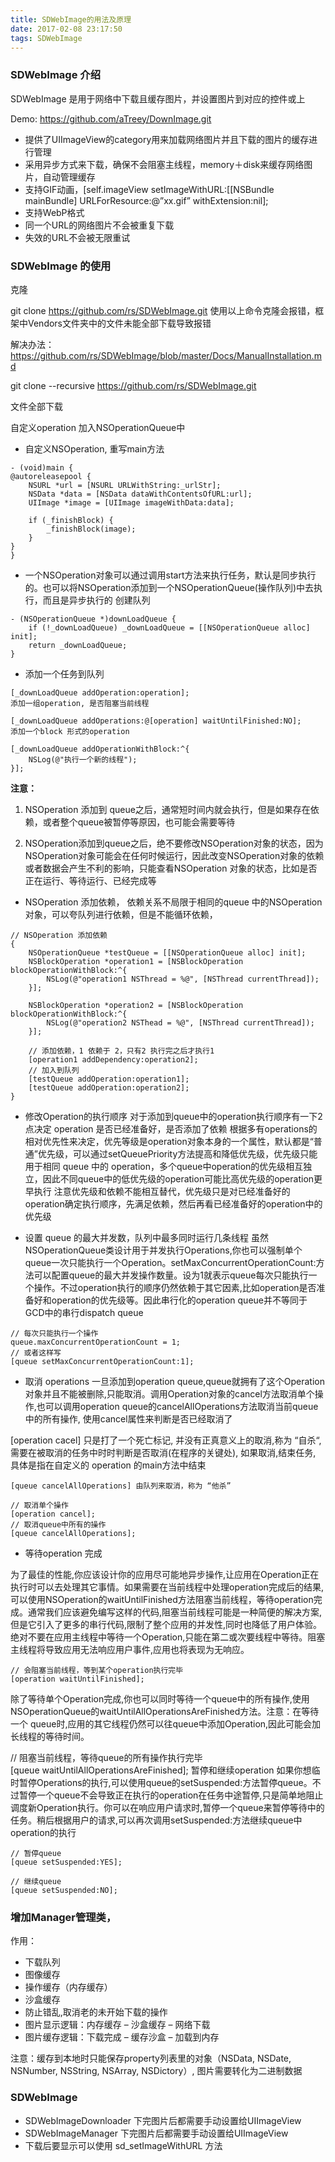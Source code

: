 ```yaml
---
title: SDWebImage的用法及原理
date: 2017-02-08 23:17:50
tags: SDWebImage
---
```


### SDWebImage 介绍

SDWebImage 是用于网络中下载且缓存图片，并设置图片到对应的控件或上

Demo: <https://github.com/aTreey/DownImage.git>

- 提供了UIImageView的category用来加载网络图片并且下载的图片的缓存进行管理
- 采用异步方式来下载，确保不会阻塞主线程，memory＋disk来缓存网络图片，自动管理缓存
- 支持GIF动画，[self.imageView setImageWithURL:[[NSBundle mainBundle] URLForResource:@”xx.gif” withExtension:nil];
- 支持WebP格式
- 同一个URL的网络图片不会被重复下载
- 失效的URL不会被无限重试

### SDWebImage 的使用

克隆

git clone https://github.com/rs/SDWebImage.git
使用以上命令克隆会报错，框架中Vendors文件夹中的文件未能全部下载导致报错



解决办法：https://github.com/rs/SDWebImage/blob/master/Docs/ManualInstallation.md

git clone --recursive https://github.com/rs/SDWebImage.git


文件全部下载


自定义operation 加入NSOperationQueue中

- 自定义NSOperation,
重写main方法

```
- (void)main {
@autoreleasepool {
    NSURL *url = [NSURL URLWithString:_urlStr];
    NSData *data = [NSData dataWithContentsOfURL:url];
    UIImage *image = [UIImage imageWithData:data];

    if (_finishBlock) {
        _finishBlock(image);
    }
}
}

```

- 一个NSOperation对象可以通过调用start方法来执行任务，默认是同步执行的。也可以将NSOperation添加到一个NSOperationQueue(操作队列)中去执行，而且是异步执行的
创建队列

```
- (NSOperationQueue *)downLoadQueue {
    if (!_downLoadQueue) _downLoadQueue = [[NSOperationQueue alloc] init];
    return _downLoadQueue;
}

```


- 添加一个任务到队列

```
[_downLoadQueue addOperation:operation];
添加一组operation, 是否阻塞当前线程

[_downLoadQueue addOperations:@[operation] waitUntilFinished:NO];
添加一个block 形式的operation

[_downLoadQueue addOperationWithBlock:^{
    NSLog(@"执行一个新的线程");
}];
```

**注意：**

1. NSOperation 添加到 queue之后，通常短时间内就会执行，但是如果存在依赖，或者整个queue被暂停等原因，也可能会需要等待

2. NSOperation添加到queue之后，绝不要修改NSOperation对象的状态，因为NSOperation对象可能会在任何时候运行，因此改变NSOperation对象的依赖或者数据会产生不利的影响，只能查看NSOperation 对象的状态，比如是否正在运行、等待运行、已经完成等

- NSOperation 添加依赖，
依赖关系不局限于相同的queue 中的NSOperation对象，可以夸队列进行依赖，但是不能循环依赖，

```
// NSOperation 添加依赖
{
    NSOperationQueue *testQueue = [[NSOperationQueue alloc] init];
    NSBlockOperation *operation1 = [NSBlockOperation blockOperationWithBlock:^{
        NSLog(@"operation1 NSThread = %@", [NSThread currentThread]);
    }];

    NSBlockOperation *operation2 = [NSBlockOperation blockOperationWithBlock:^{
        NSLog(@"operation2 NSThead = %@", [NSThread currentThread]);
    }];

    // 添加依赖，1 依赖于 2，只有2 执行完之后才执行1
    [operation1 addDependency:operation2];
    // 加入到队列
    [testQueue addOperation:operation1];
    [testQueue addOperation:operation2];
}

```

- 修改Operation的执行顺序
对于添加到queue中的operation执行顺序有一下2点决定
operation 是否已经准备好，是否添加了依赖
根据多有operations的相对优先性来决定，优先等级是operation对象本身的一个属性，默认都是“普通”优先级，可以通过setQueuePriority方法提高和降低优先级，优先级只能用于相同 queue 中的 operation，多个queue中operation的优先级相互独立，因此不同queue中的低优先级的operation可能比高优先级的operation更早执行
注意优先级和依赖不能相互替代，优先级只是对已经准备好的operation确定执行顺序，先满足依赖，然后再看已经准备好的operation中的优先级

- 设置 queue 的最大并发数，队列中最多同时运行几条线程
虽然NSOperationQueue类设计用于并发执行Operations,你也可以强制单个queue一次只能执行一个Operation。setMaxConcurrentOperationCount:方法可以配置queue的最大并发操作数量。设为1就表示queue每次只能执行一个操作。不过operation执行的顺序仍然依赖于其它因素,比如operation是否准备好和operation的优先级等。因此串行化的operation queue并不等同于GCD中的串行dispatch queue

```
// 每次只能执行一个操作  
queue.maxConcurrentOperationCount = 1;  
// 或者这样写  
[queue setMaxConcurrentOperationCount:1];  
```
   
- 取消 operations
一旦添加到operation queue,queue就拥有了这个Operation对象并且不能被删除,只能取消。调用Operation对象的cancel方法取消单个操作,也可以调用operation queue的cancelAllOperations方法取消当前queue中的所有操作, 使用cancel属性来判断是否已经取消了

[operation cacel] 只是打了一个死亡标记, 并没有正真意义上的取消,称为 “自杀“,需要在被取消的任务中时时判断是否取消(在程序的关键处), 如果取消,结束任务, 具体是指在自定义的 operation 的main方法中结束

```
[queue cancelAllOperations] 由队列来取消，称为 “他杀”

// 取消单个操作  
[operation cancel];
// 取消queue中所有的操作  
[queue cancelAllOperations];
```

- 等待operation 完成

为了最佳的性能,你应该设计你的应用尽可能地异步操作,让应用在Operation正在执行时可以去处理其它事情。如果需要在当前线程中处理operation完成后的结果,可以使用NSOperation的waitUntilFinished方法阻塞当前线程，等待operation完成。通常我们应该避免编写这样的代码,阻塞当前线程可能是一种简便的解决方案,但是它引入了更多的串行代码,限制了整个应用的并发性,同时也降低了用户体验。绝对不要在应用主线程中等待一个Operation,只能在第二或次要线程中等待。阻塞主线程将导致应用无法响应用户事件,应用也将表现为无响应。
```
// 会阻塞当前线程，等到某个operation执行完毕  
[operation waitUntilFinished];
```
除了等待单个Operation完成,你也可以同时等待一个queue中的所有操作,使用NSOperationQueue的waitUntilAllOperationsAreFinished方法。注意：在等待一个 queue时,应用的其它线程仍然可以往queue中添加Operation,因此可能会加长线程的等待时间。

// 阻塞当前线程，等待queue的所有操作执行完毕  
[queue waitUntilAllOperationsAreFinished]; 
暂停和继续operation
如果你想临时暂停Operations的执行,可以使用queue的setSuspended:方法暂停queue。不过暂停一个queue不会导致正在执行的operation在任务中途暂停,只是简单地阻止调度新Operation执行。你可以在响应用户请求时,暂停一个queue来暂停等待中的任务。稍后根据用户的请求,可以再次调用setSuspended:方法继续queue中operation的执行
```
// 暂停queue  
[queue setSuspended:YES];  

// 继续queue  
[queue setSuspended:NO]; 
```


### 增加Manager管理类，

作用：

- 下载队列
- 图像缓存
- 操作缓存（内存缓存）
- 沙盒缓存
- 防止错乱,取消老的未开始下载的操作
- 图片显示逻辑：内存缓存 – 沙盒缓存 – 网络下载
- 图片缓存逻辑：下载完成 – 缓存沙盒 – 加载到内存

注意：缓存到本地时只能保存property列表里的对象（NSData, NSDate, NSNumber, NSString, NSArray, NSDictory）, 图片需要转化为二进制数据

### SDWebImage

- SDWebImageDownloader 下完图片后都需要手动设置给UIImageView
- SDWebImageManager 下完图片后都需要手动设置给UIImageView
- 下载后要显示可以使用 sd_setImageWithURL 方法